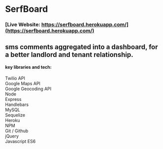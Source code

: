 # SerfBoard
### [Live Website: https://serfboard.herokuapp.com/](https://serfboard.herokuapp.com/)
## sms comments aggregated into a dashboard, for a better landlord and tenant relationship.

#### key libraries and tech: <br>
Twilio API <br>
Google Maps API <br>
Google Geocoding API <br>
Node <br>
Express <br>
Handlebars <br>
MySQL <br>
Sequelize <br>
Heroku <br>
NPM <br>
Git / Github <br>
jQuery <br>
Javascript ES6 <br>
